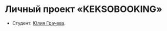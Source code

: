 # Личный проект «KEKSOBOOKING»

* Студент: [Юлия Грачева]([{{userProfile}}](https://htmlacademy.ru/profile/gra_che_va)).

